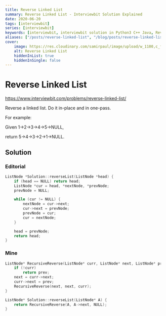 ```yaml
---
title: Reverse Linked List
summary: Reverse Linked List - Interviewbit Solution Explained
date: 2020-06-20
tags: [interviewbit]
series: [interviewbit]
keywords: [interviewbit, interviewbit solution in Python3 C++ Java, Reverse Linked List solution]
aliases: ["/posts/reverse-linked-list", "/blog/posts/reverse-linked-list", "/reverse-linked-list"]
cover:
    image: https://res.cloudinary.com/samirpaul/image/upload/w_1100,c_fit,co_rgb:FFFFFF,l_text:Arial_70_bold:Reverse Linked List - Solution Explained/problem-solving.webp
    alt: Reverse Linked List
    hiddenInList: true
    hiddenInSingle: false
---
```


# Reverse Linked List

https://www.interviewbit.com/problems/reverse-linked-list/

Reverse a linked list. Do it in-place and in one-pass.

For example:

Given 1->2->3->4->5->NULL,

return 5->4->3->2->1->NULL.

## Solution

### Editorial
```cpp
ListNode *Solution::reverseList(ListNode *head) {
    if (head == NULL) return head;
    ListNode *cur = head, *nextNode, *prevNode;
    prevNode = NULL;

    while (cur != NULL) {
        nextNode = cur->next;
        cur->next = prevNode;
        prevNode = cur;
        cur = nextNode;
    }

    head = prevNode;
    return head;
}

```

### Mine
```cpp
ListNode* RecursiveReverse(ListNode* curr, ListNode* next, ListNode* prev){
    if (!curr)
        return prev;
    next = curr->next;
    curr->next = prev;
    RecursiveReverse(next, next, curr);
}

ListNode* Solution::reverseList(ListNode* A) {
    return RecursiveReverse(A, A->next, NULL);
}
```


